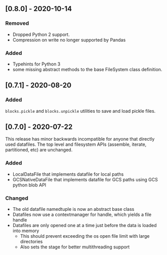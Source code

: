 ## [0.8.0] - 2020-10-14

### Removed

- Dropped Python 2 support.
- Compression on write no longer supported by Pandas

### Added

- Typehints for Python 3
- some missing abstract methods to the base FileSystem class definition.

## [0.7.1] - 2020-08-20

### Added

`blocks.pickle` and `blocks.unpickle` utilities to save and load pickle files.

## [0.7.0] - 2020-07-22

This release has minor backwards incompatible for anyone that directly used
datafiles. The top level and filesystem APIs (assemble, iterate, partitioned,
etc) are unchanged.

### Added

- LocalDataFile that implements datafile for local paths
- GCSNativeDataFile that implements datafile for GCS paths using GCS python blob API

### Changed

- The old datafile namedtuple is now an abstract base class
- Datafiles now use a contextmanager for handle, which yields a file handle
- Datafiles are only opened one at a time just before the data is loaded into
  memory
  - This should prevent exceeding the os open file limit with large directories
  - Also sets the stage for better multithreading support
